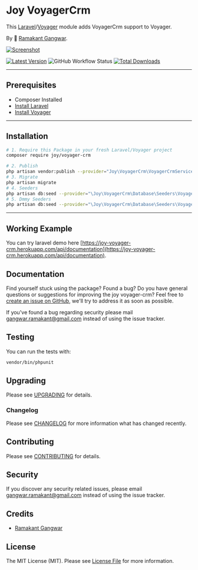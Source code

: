 # Joy VoyagerCrm

This [Laravel](https://laravel.com/)/[Voyager](https://voyager.devdojo.com/) module adds VoyagerCrm support to Voyager.

By 🐼 [Ramakant Gangwar](https://github.com/rxcod9).

[![Screenshot](https://raw.githubusercontent.com/rxcod9/joy-voyager-crm/main/cover.jpg)](https://joy-voyager-crm.herokuapp.com)

[![Latest Version](https://img.shields.io/github/v/release/rxcod9/joy-voyager-crm?style=flat-square)](https://github.com/rxcod9/joy-voyager-crm/releases)
![GitHub Workflow Status](https://img.shields.io/github/workflow/status/rxcod9/joy-voyager-crm/run-tests?label=tests)
[![Total Downloads](https://img.shields.io/packagist/dt/joy/voyager-crm.svg?style=flat-square)](https://packagist.org/packages/joy/voyager-crm)

---

## Prerequisites

*   Composer Installed
*   [Install Laravel](https://laravel.com/docs/installation)
*   [Install Voyager](https://github.com/the-control-group/voyager)

---

## Installation

```bash
# 1. Require this Package in your fresh Laravel/Voyager project
composer require joy/voyager-crm

# 2. Publish
php artisan vendor:publish --provider="Joy\VoyagerCrm\VoyagerCrmServiceProvider" --force
# 3. Migrate
php artisan migrate
# 4. Seeders
php artisan db:seed --provider="\Joy\VoyagerCrm\Database\Seeders\VoyagerDatabaseSeeder" --force
# 5. Dmmy Seeders
php artisan db:seed --provider="\Joy\VoyagerCrm\Database\Seeders\VoyagerDummyDatabaseSeeder" --force
```

---

<!-- ## Usage

Installation generates.

--- -->

<!-- ## Views Customization

In order to override views delivered by Voyager DataTable, copy contents from ``vendor/joy/voyager-crm/resources/views`` to the ``views/vendor/joy-voyager-crm`` directory of your Laravel installation. -->

## Working Example

You can try laravel demo here [https://joy-voyager-crm.herokuapp.com/api/documentation](https://joy-voyager-crm.herokuapp.com/api/documentation).

## Documentation

Find yourself stuck using the package? Found a bug? Do you have general questions or suggestions for improving the joy voyager-crm? Feel free to [create an issue on GitHub](https://github.com/rxcod9/joy-voyager-crm/issues), we'll try to address it as soon as possible.

If you've found a bug regarding security please mail [gangwar.ramakant@gmail.com](mailto:gangwar.ramakant@gmail.com) instead of using the issue tracker.

## Testing

You can run the tests with:

```bash
vendor/bin/phpunit
```

## Upgrading

Please see [UPGRADING](UPGRADING.md) for details.

### Changelog

Please see [CHANGELOG](CHANGELOG.md) for more information what has changed recently.

## Contributing

Please see [CONTRIBUTING](CONTRIBUTING.md) for details.

## Security

If you discover any security related issues, please email [gangwar.ramakant@gmail.com](mailto:gangwar.ramakant@gmail.com) instead of using the issue tracker.

## Credits

- [Ramakant Gangwar](https://github.com/rxcod9)

## License

The MIT License (MIT). Please see [License File](LICENSE.md) for more information.

